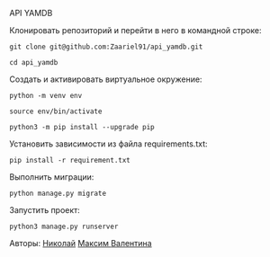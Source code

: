 API YAMDB

Клонировать репозиторий и перейти в него в командной строке:

```
git clone git@github.com:Zaariel91/api_yamdb.git
```

```
cd api_yamdb
```

Cоздать и активировать виртуальное окружение:

```
python -m venv env
```

```
source env/bin/activate
```

```
python3 -m pip install --upgrade pip
```

Установить зависимости из файла requirements.txt:

```
pip install -r requirement.txt
```

Выполнить миграции:

```
python manage.py migrate
```

Запустить проект:

```
python3 manage.py runserver
```

Авторы: 
<a href="https://github.com/Zaariel91">Николай</a>
<a href="https://github.com/DarkAngeIx">Максим </a>
<a href="https://github.com/Valentina-Kriakova">Валентина</a>